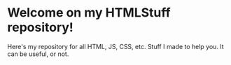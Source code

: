 # Welcome on my HTMLStuff repository!
Here's my repository for all HTML, JS, CSS, etc. Stuff I made to help you. It can be useful, or not.
